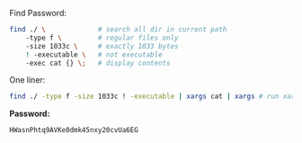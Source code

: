 Find Password:
```bash
find ./ \             # search all dir in current path
    -type f \         # regular files only
    -size 1033c \     # exactly 1033 bytes
    ! -executable \   # not executable
    -exec cat {} \;   # display contents
```

One liner:
```bash
find ./ -type f -size 1033c ! -executable | xargs cat | xargs # run xargs alone to remove spaces
```

**Password:**
```bash
HWasnPhtq9AVKe0dmk45nxy20cvUa6EG
```